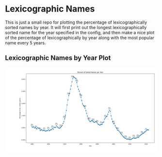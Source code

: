 # Lexicographic Names

This is just a small repo for plotting the percentage of lexicographically sorted names by year.
It will first print out the longest lexicographically sorted name for the year specified in the config, and then make a nice plot of the percentage of lexicographically by year along with the most popular name every 5 years.

## Lexicographic Names by Year Plot
![silly plot](figs/sorted_names_by_year.png)


